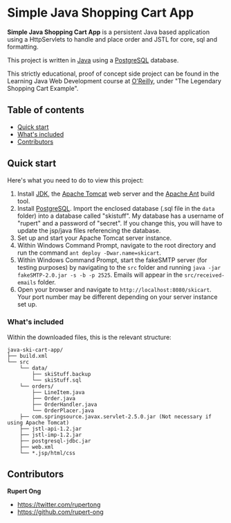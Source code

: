 # Simple Java Shopping Cart App

**Simple Java Shopping Cart App** is a persistent Java based application using a HttpServlets to handle and place order and JSTL for core, sql and formatting.

This project is written in [Java](https://www.oracle.com/java/) using a [PostgreSQL](https://www.postgresql.org/) database.

This strictly educational, proof of concept side project can be found in the Learning Java Web Development course at [O'Reilly](http://shop.oreilly.com/product/0636920048831.do), under "The Legendary Shopping Cart Example".

## Table of contents

* [Quick start](#quick-start)
* [What's included](#whats-included)
* [Contributors](#contributors)


## Quick start

Here's what you need to do to view this project:

1. Install [JDK](http://www.oracle.com/technetwork/java/javase/downloads/index.html), the [Apache Tomcat](http://tomcat.apache.org/download-70.cgi) web server and the [Apache Ant](http://ant.apache.org/bindownload.cgi) build tool.
2. Install [PostgreSQL](https://www.postgresql.org/download/). Import the enclosed database (.sql file in the `data` folder) into a database called "skistuff". My database has a username of "rupert" and a password of "secret". If you change this, you will have to update the jsp/java files referencing the database.
3. Set up and start your Apache Tomcat server instance.
4. Within Windows Command Prompt, navigate to the root directory and run the command `ant deploy -Dwar.name=skicart`.
5. Within Windows Command Prompt, start the fakeSMTP server (for testing purposes) by navigating to the `src` folder and running `java -jar fakeSMTP-2.0.jar -s -b -p 2525`. Emails will appear in the `src/received-emails` folder.
6. Open your browser and navigate to `http://localhost:8080/skicart`. Your port number may be different depending on your server instance set up.


### What's included

Within the downloaded files, this is the relevant structure:

```
java-ski-cart-app/
├── build.xml
└── src
    └── data/
        ├── skiStuff.backup
        └── skiStuff.sql
    └── orders/
        ├── LineItem.java
        ├── Order.java
        ├── OrderHandler.java
        └── OrderPlacer.java
    ├── com.springsource.javax.servlet-2.5.0.jar (Not necessary if using Apache Tomcat)
    ├── jstl-api-1.2.jar
    ├── jstl-imp-1.2.jar
    ├── postgresql-jdbc.jar
    ├── web.xml
    └── *.jsp/html/css
```

## Contributors

**Rupert Ong**

* <https://twitter.com/rupertong>
* <https://github.com/rupert-ong>